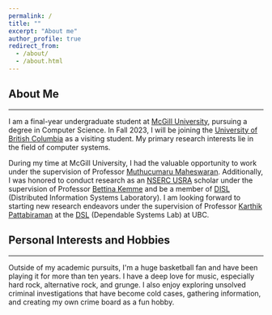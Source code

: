 ```yaml
---
permalink: /
title: ""
excerpt: "About me"
author_profile: true
redirect_from: 
  - /about/
  - /about.html
---
```


About Me 
---------
---------
I am a final-year undergraduate student at [McGill University](https://www.cs.mcgill.ca/), pursuing a degree in Computer Science. In Fall 2023, I will be joining the [University of British Columbia](https://www.cs.ubc.ca/) as a visiting student. My primary research interests lie in the field of computer systems.

During my time at McGill University, I had the valuable opportunity to work under the supervision of Professor [Muthucumaru Maheswaran](https://www.cs.mcgill.ca/~maheswar/). Additionally, I was honored to conduct research as an [NSERC USRA](https://www.nserc-crsng.gc.ca/students-etudiants/ug-pc/usra-brpc_eng.asp) scholar under the supervision of Professor [Bettina Kemme](https://www.cs.mcgill.ca/~kemme/) and be a member of [DISL](https://www.cs.mcgill.ca/~kemme/disl/index.html) (Distributed Information Systems Laboratory). I am looking forward to starting new research endeavors under the supervision of Professor [Karthik Pattabiraman](https://blogs.ubc.ca/karthik/) at the [DSL](https://blogs.ubc.ca/dependablesystemslab/) (Dependable Systems Lab) at UBC.


Personal Interests and Hobbies
---------
---------
Outside of my academic pursuits, I'm a huge basketball fan and have been playing it for more than ten years. I have a deep love for music, especially hard rock, alternative rock, and grunge. I also enjoy exploring unsolved criminal investigations that have become cold cases, gathering information, and creating my own crime board as a fun hobby.